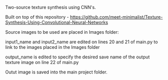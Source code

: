 Two-source texture synthesis using CNN's. 

Built on top of this repository - https://github.com/meet-minimalist/Texture-Synthesis-Using-Convolutional-Neural-Networks

Source images to be used are placed in Images folder:

input1_name and input2_name are edited on lines 20 and 21 of main.py to link to the images placed in the Images folder

output_name is edited to specify the desired save name of the output texture image on line 22 of main.py

Outut image is saved into the main project folder.
